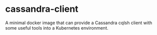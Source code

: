 # cassandra-client
A minimal docker image that can provide a Cassandra cqlsh client with some useful tools into a Kubernetes environment.
